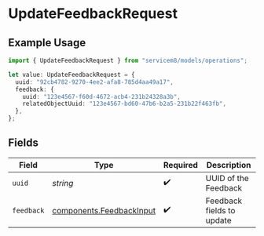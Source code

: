 # UpdateFeedbackRequest

## Example Usage

```typescript
import { UpdateFeedbackRequest } from "servicem8/models/operations";

let value: UpdateFeedbackRequest = {
  uuid: "92cb4782-9270-4ee2-afa8-785d4aa49a17",
  feedback: {
    uuid: "123e4567-f60d-4672-acb4-231b24328a3b",
    relatedObjectUuid: "123e4567-bd60-47b6-b2a5-231b22f463fb",
  },
};
```

## Fields

| Field                                                                | Type                                                                 | Required                                                             | Description                                                          |
| -------------------------------------------------------------------- | -------------------------------------------------------------------- | -------------------------------------------------------------------- | -------------------------------------------------------------------- |
| `uuid`                                                               | *string*                                                             | :heavy_check_mark:                                                   | UUID of the Feedback                                                 |
| `feedback`                                                           | [components.FeedbackInput](../../models/components/feedbackinput.md) | :heavy_check_mark:                                                   | Feedback fields to update                                            |